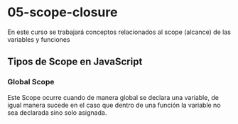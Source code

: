 # 05-scope-closure
En este curso se trabajará conceptos relacionados al scope (alcance) de las variables y funciones

## Tipos de Scope en JavaScript

### Global Scope
Este Scope ocurre cuando de manera global se declara una variable, de igual manera sucede en el caso que dentro de una función la variable no sea declarada sino solo asignada.